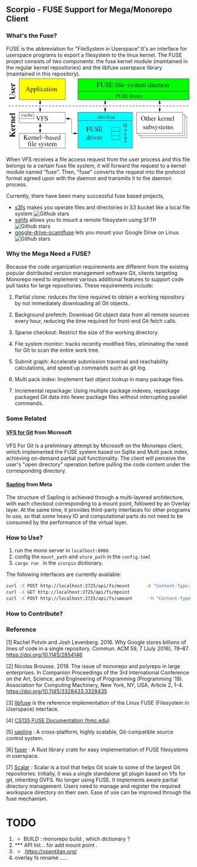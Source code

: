 ## Scorpio - FUSE Support for Mega/Monorepo Client

### What's the Fuse?

FUSE is the abbreviation for "FileSystem in Userspace".It's an interface for userspace programs to export a filesystem to the linux kernel.
The FUSE project consists of two components: the fuse kernel module (maintained in the regular kernel repositories) and the libfuse userspace library (maintained in this repository).
![FUSE](../docs/images/FUSE_VFS.png)

When VFS receives a file access request from the user process and this file belongs to a certain fuse file system, it will forward the request to a kernel module named "fuse". Then, "fuse" converts the request into the protocol format agreed upon with the daemon and transmits it to the daemon process.

Currently, there have been many successful fuse based projects,

- [s3fs](https://github.com/s3fs-fuse/s3fs-fuse)
 makes you operate files and directories in S3 bucket like a local file system
 ![Github stars](https://img.shields.io/github/stars/s3fs-fuse/s3fs-fuse.svg)
- [sshfs](https://github.com/libfuse/sshfs) 
allows you to mount a remote filesystem using SFTP
![Github stars](https://img.shields.io/github/stars/libfuse/sshfs.svg)
- [google-drive-ocamlfuse](https://github.com/astrada/google-drive-ocamlfuse.git) lets you mount your Google Drive on Linux.
![Github stars](https://img.shields.io/github/stars/astrada/google-drive-ocamlfuse.svg)
### Why the Mega Need a FUSE?

Because the code organization requirements are different from the existing popular distributed version management software Git, clients targeting Monorepo need to implement various additional features to support code pull tasks for large repositories. These requirements include:

1. Partial clone: reduces the time required to obtain a working repository by not immediately downloading all Git objects.

2. Background prefetch: Download Git object data from all remote sources every hour, reducing the time required for front-end Git fetch calls.

3. Sparse checkout: Restrict the size of the working directory.

4. File system monitor: tracks recently modified files, eliminating the need for Git to scan the entire work tree.

5. Submit graph: Accelerate submission traversal and reachability calculations, and speed up commands such as git log.

6. Multi pack index: Implement fast object lookup in many package files.

7. Incremental repackage: Using multiple package indexes, repackage packaged Git data into fewer package files without interrupting parallel commands.

### Some Related

#### [VFS for Git](https://github.com/microsoft/VFSForGit) from Microsoft
VFS For Git is a preliminary attempt by Microsoft on the Monorepo client, which implemented the FUSE system based on Sqlite and Mutli pack index, achieving on-demand partial pull functionality. The client will perceive the user's "open directory" operation before pulling the code content under the corresponding directory.

#### [Sapling](https://sapling-scm.com/) from Meta 
The structure of Sapling is achieved through a multi-layered architecture, with each checkout corresponding to a mount point, followed by an Overlay layer. At the same time, it provides third-party interfaces for other programs to use, so that some heavy IO and computational parts do not need to be consumed by the performance of the virtual layer.

### How to Use?

1. run the mono server in `localhost:8000`.
2. config the `mount_path` and `store_path` in the `config.toml`
3. `cargo run ` in the `scorpio` dictionary.


The following interfaces are currently available:
```bash
curl -X POST http://localhost:2725/api/fs/mount      -H "Content-Type: application/json"      -d '{"path": "third-part/mega/scorpio"}'
curl -X GET http://localhost:2725/api/fs/mpoint
curl -X POST http://localhost:2725/api/fs/umount      -H "Content-Type: application/json"      -d '{"path": "third-part/mega/scorpio"}'

```
### How to Contribute?


### Reference
[1] Rachel Potvin and Josh Levenberg. 2016. Why Google stores billions of lines of code in a single repository. Commun. ACM 59, 7 (July 2016), 78–87. https://doi.org/10.1145/2854146

[2] Nicolas Brousse. 2019. The issue of monorepo and polyrepo in large enterprises. In Companion Proceedings of the 3rd International Conference on the Art, Science, and Engineering of Programming (Programming '19). Association for Computing Machinery, New York, NY, USA, Article 2, 1–4. https://doi.org/10.1145/3328433.3328435

[3] [libfuse](https://github.com/libfuse/libfuse.git) is the reference implementation of the Linux FUSE (Filesystem in Userspace) interface.

[4] [CS135 FUSE Documentation (hmc.edu)](https://www.cs.hmc.edu/~geoff/classes/hmc.cs135.201001/homework/fuse/fuse_doc.html#function-purposes)

[5] [sapling](https://github.com/facebook/sapling.git) : A cross-platform, highly scalable, Git-compatible source control system.

[6] [fuser](https://github.com/cberner/fuser.git) : A Rust library crate for easy implementation of FUSE filesystems in userspace.

[7] [Scalar](https://github.com/microsoft/git/blob/HEAD/contrib/scalar/docs/index.md) : Scalar is a tool that helps Git scale to some of the largest Git repositories. Initially, it was a single standalone git plugin based on Vfs for git, inheriting GVFS. No longer using FUSE. It implements aware partial directory management. Users need to manage and register the required workspace directory on their own. Ease of use can be improved through the fuse mechanism.


# TODO
1. * BUILD : monorepo build , which dictionary ?
2. *** API list... for add mount point .
3. - .https://opentitan.org/
4. overlay fs rename ..... <HARD>